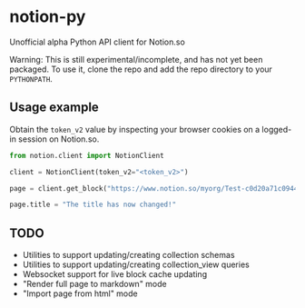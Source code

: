 # notion-py
Unofficial alpha Python API client for Notion.so

Warning: This is still experimental/incomplete, and has not yet been packaged. To use it, clone the repo and add the repo  directory to your `PYTHONPATH`.

## Usage example

Obtain the `token_v2` value by inspecting your browser cookies on a logged-in session on Notion.so.

```Python
from notion.client import NotionClient

client = NotionClient(token_v2="<token_v2>")

page = client.get_block("https://www.notion.so/myorg/Test-c0d20a71c0944985ae96e661ccc99821")

page.title = "The title has now changed!"
```








## TODO

* Utilities to support updating/creating collection schemas
* Utilities to support updating/creating collection_view queries
* Websocket support for live block cache updating
* "Render full page to markdown" mode
* "Import page from html" mode